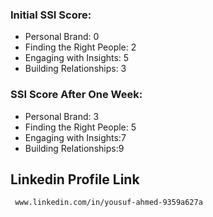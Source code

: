 ### **Initial SSI Score:**

* Personal Brand: 0
* Finding the Right People: 2
* Engaging with Insights: 5
* Building Relationships: 3

### **SSI Score After One Week:**

* Personal Brand: 3
* Finding the Right People: 5
* Engaging with Insights:7
* Building Relationships:9

## Linkedin Profile Link

```
 www.linkedin.com/in/yousuf-ahmed-9359a627a
```
